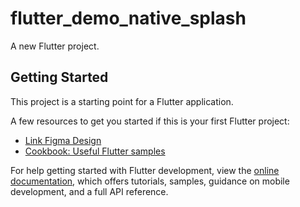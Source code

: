# flutter_demo_native_splash

A new Flutter project.

## Getting Started

This project is a starting point for a Flutter application.

A few resources to get you started if this is your first Flutter project:

- [Link Figma Design](https://www.figma.com/design/2bCwOEW9nXGmKzGGUqwOyC/Artista?node-id=253-6&t=3qR9Mb5iD1e1iZYG-1)
- [Cookbook: Useful Flutter samples](https://docs.flutter.dev/cookbook)

For help getting started with Flutter development, view the
[online documentation](https://docs.flutter.dev/), which offers tutorials,
samples, guidance on mobile development, and a full API reference.
